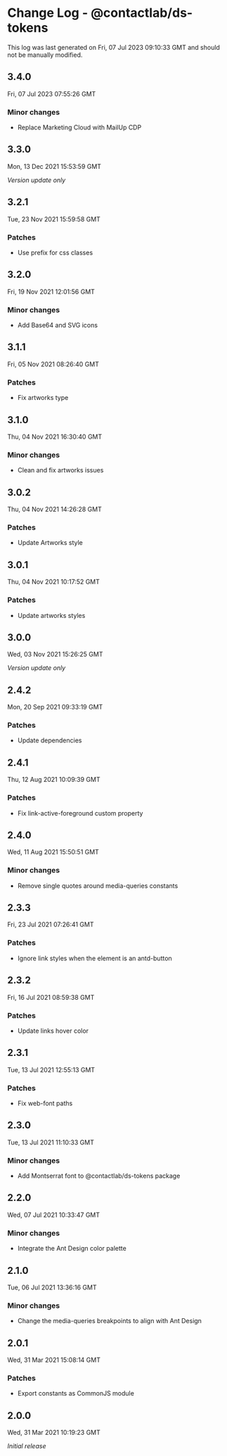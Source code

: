 # Change Log - @contactlab/ds-tokens

This log was last generated on Fri, 07 Jul 2023 09:10:33 GMT and should not be manually modified.

## 3.4.0
Fri, 07 Jul 2023 07:55:26 GMT

### Minor changes

- Replace Marketing Cloud with MailUp CDP

## 3.3.0
Mon, 13 Dec 2021 15:53:59 GMT

_Version update only_

## 3.2.1
Tue, 23 Nov 2021 15:59:58 GMT

### Patches

- Use prefix for css classes

## 3.2.0
Fri, 19 Nov 2021 12:01:56 GMT

### Minor changes

- Add Base64 and SVG icons

## 3.1.1
Fri, 05 Nov 2021 08:26:40 GMT

### Patches

- Fix artworks type

## 3.1.0
Thu, 04 Nov 2021 16:30:40 GMT

### Minor changes

- Clean and fix artworks issues

## 3.0.2
Thu, 04 Nov 2021 14:26:28 GMT

### Patches

- Update Artworks style

## 3.0.1
Thu, 04 Nov 2021 10:17:52 GMT

### Patches

- Update artworks styles

## 3.0.0
Wed, 03 Nov 2021 15:26:25 GMT

_Version update only_

## 2.4.2
Mon, 20 Sep 2021 09:33:19 GMT

### Patches

- Update dependencies

## 2.4.1
Thu, 12 Aug 2021 10:09:39 GMT

### Patches

- Fix link-active-foreground custom property

## 2.4.0
Wed, 11 Aug 2021 15:50:51 GMT

### Minor changes

- Remove single quotes around media-queries constants

## 2.3.3
Fri, 23 Jul 2021 07:26:41 GMT

### Patches

- Ignore link styles when the element is an antd-button

## 2.3.2
Fri, 16 Jul 2021 08:59:38 GMT

### Patches

- Update links hover color

## 2.3.1
Tue, 13 Jul 2021 12:55:13 GMT

### Patches

- Fix web-font paths

## 2.3.0
Tue, 13 Jul 2021 11:10:33 GMT

### Minor changes

- Add Montserrat font to @contactlab/ds-tokens package

## 2.2.0
Wed, 07 Jul 2021 10:33:47 GMT

### Minor changes

- Integrate the Ant Design color palette

## 2.1.0
Tue, 06 Jul 2021 13:36:16 GMT

### Minor changes

- Change the media-queries breakpoints to align with Ant Design

## 2.0.1
Wed, 31 Mar 2021 15:08:14 GMT

### Patches

- Export constants as CommonJS module

## 2.0.0
Wed, 31 Mar 2021 10:19:23 GMT

_Initial release_

